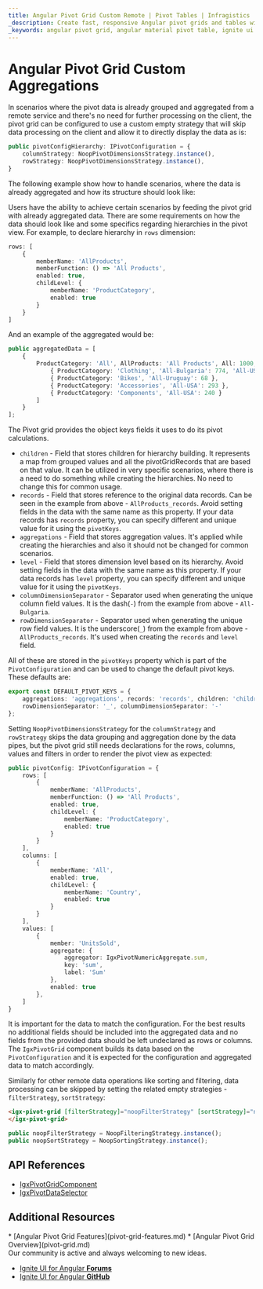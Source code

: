 ```yaml
---
title: Angular Pivot Grid Custom Remote | Pivot Tables | Infragistics
_description: Create fast, responsive Angular pivot grids and tables with Ignite UI for Angular. Perform complex data analysis via pivot data.
_keywords: angular pivot grid, angular material pivot table, ignite ui for angular, pivot grid customization, pivot grid remote, pivot remote
---
```



# Angular Pivot Grid Custom Aggregations

In scenarios where the pivot data is already grouped and aggregated from a remote service and there's no need for further processing on the client, the pivot grid can be configured to use a custom empty strategy that will skip data processing on the client and allow it to directly display the data as is:

```typescript
public pivotConfigHierarchy: IPivotConfiguration = {
    columnStrategy: NoopPivotDimensionsStrategy.instance(),
    rowStrategy: NoopPivotDimensionsStrategy.instance(),
}
```

The following example show how to handle scenarios, where the data is already aggregated and how its structure should look like:
<code-view style="height: 530px" 
           data-demos-base-url="{environment:demosBaseUrl}" 
           iframe-src="{environment:demosBaseUrl}/pivot-grid/pivot-grid-noop" alt="Angular Pivot Grid Custom Predefined Aggregations Example">
</code-view>

Users have the ability to achieve certain scenarios by feeding the pivot grid with already aggregated data.
There are some requirements on how the data should look like and some specifics regarding hierarchies in the pivot view. For example, to declare hierarchy in `rows` dimension:

```typescript
rows: [
    {
        memberName: 'AllProducts',
        memberFunction: () => 'All Products',
        enabled: true,
        childLevel: {
            memberName: 'ProductCategory',
            enabled: true
        }
    }
]
```

And an example of the aggregated would be:

```typescript
public aggregatedData = [
    {
        ProductCategory: 'All', AllProducts: 'All Products', All: 1000, 'All-Bulgaria': 774, 'All-USA': 829, 'All-Uruguay': 524, AllProducts_records: [
            { ProductCategory: 'Clothing', 'All-Bulgaria': 774, 'All-USA': 296, 'All-Uruguay': 456 },
            { ProductCategory: 'Bikes', 'All-Uruguay': 68 },
            { ProductCategory: 'Accessories', 'All-USA': 293 },
            { ProductCategory: 'Components', 'All-USA': 240 }
        ]
    }
];
```

The Pivot grid provides the object keys fields it uses to do its pivot calculations.
- `children` - Field that stores children for hierarchy building. It represents a map from grouped values and all the pivotGridRecords that are based on that value. It can be utilized in very specific scenarios, where there is a need to do something while creating the hierarchies. No need to change this for common usage.
- `records` - Field that stores reference to the original data records. Can be seen in the example from above - `AllProducts_records`. Avoid setting fields in the data with the same name as this property. If your data records has `records` property, you can specify different and unique value for it using the `pivotKeys`.
- `aggregations` - Field that stores aggregation values. It's applied while creating the hierarchies and also it should not be changed for common scenarios.
- `level` - Field that stores dimension level based on its hierarchy. Avoid setting fields in the data with the same name as this property. If your data records has `level` property, you can specify different and unique value for it using the `pivotKeys`. 
- `columnDimensionSeparator` - Separator used when generating the unique column field values. It is the dash(`-`) from the example from above - `All-Bulgaria`.
- `rowDimensionSeparator` - Separator used when generating the unique row field values. It is the underscore(`_`) from the example from above - `AllProducts_records`. It's used when creating the `records` and `level` field.

All of these are stored in the `pivotKeys` property which is part of the `PivotConfiguration` and can be used to change the default pivot keys.
These defaults are:

```typescript
export const DEFAULT_PIVOT_KEYS = {
    aggregations: 'aggregations', records: 'records', children: 'children', level: 'level',
    rowDimensionSeparator: '_', columnDimensionSeparator: '-'
};
```

Setting `NoopPivotDimensionsStrategy` for the `columnStrategy` and `rowStrategy` skips the data grouping and aggregation done by the data pipes, but the pivot grid still needs declarations for the rows, columns, values and filters in order to render the pivot view as expected:

```typescript
public pivotConfig: IPivotConfiguration = {
    rows: [
        {
            memberName: 'AllProducts',
            memberFunction: () => 'All Products',
            enabled: true,
            childLevel: {
                memberName: 'ProductCategory',
                enabled: true
            }
        }
    ],
    columns: [
        {
            memberName: 'All',
            enabled: true,
            childLevel: {
                memberName: 'Country',
                enabled: true
            }
        }
    ],
    values: [
        {
            member: 'UnitsSold',
            aggregate: {
                aggregator: IgxPivotNumericAggregate.sum,
                key: 'sum',
                label: 'Sum'
            },
            enabled: true
        },
    ]
}
```

It is important for the data to match the configuration. For the best results no additional fields should be included into the aggregated data and no fields from the provided data should be left undeclared as rows or columns. The `IgxPivotGrid` component builds its data based on the `PivotConfiguration` and it is expected for the configuration and aggregated data to match accordingly.

Similarly for other remote data operations like sorting and filtering, data processing can be skipped by setting the related empty strategies - `filterStrategy`, `sortStrategy`:

```html
<igx-pivot-grid [filterStrategy]="noopFilterStrategy" [sortStrategy]="noopSortStrategy" ...>
</igx-pivot-grid>
```

```typescript
public noopFilterStrategy = NoopFilteringStrategy.instance();
public noopSortStrategy = NoopSortingStrategy.instance();
```

## API References
* [IgxPivotGridComponent]({environment:angularApiUrl}/classes/igxpivotgridcomponent.html)
* [IgxPivotDataSelector]({environment:angularApiUrl}/classes/igxpivotdataselector.html)


## Additional Resources
<div class="divider--half"></div>
* [Angular Pivot Grid Features](pivot-grid-features.md)
* [Angular Pivot Grid Overview](pivot-grid.md)

<div class="divider--half"></div>
Our community is active and always welcoming to new ideas.

* [Ignite UI for Angular **Forums**](https://www.infragistics.com/community/forums/f/ignite-ui-for-angular)
* [Ignite UI for Angular **GitHub**](https://github.com/IgniteUI/igniteui-angular)